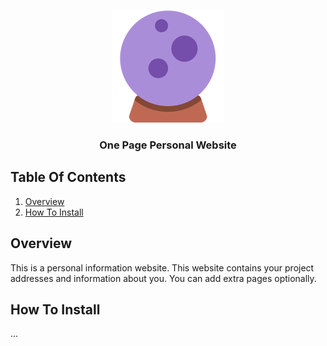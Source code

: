 <p align="center">
    <a href="https://bba2han.github.io/">
        <img 
        src="/logo.png">
    </a>
</p>

<h3 align="center">One Page Personal Website</h3>

## Table Of Contents
1. [Overview](#overview)
2. [How To Install](#how-to-install)

## Overview
This is a personal information website. This website contains your project addresses and information about you. You can add extra pages optionally.

## How To Install
...